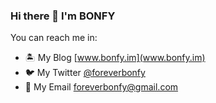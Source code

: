### Hi there 👋 I'm BONFY

You can reach me in:

- 🏝️ My Blog    [www.bonfy.im](www.bonfy.im)
- 🐦 My Twitter [@foreverbonfy](https://twitter.com/foreverbonfy)
- 📧 My Email   [foreverbonfy@gmail.com](mailto:foreverbonfy@gmail.com)


